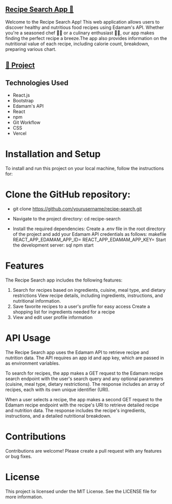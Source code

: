 ## [Recipe Search App 🥗](https://recipe-api-blush.vercel.app)

Welcome to the Recipe Search App! This web application allows users to discover healthy and nutritious food recipes using Edamam's API. Whether you're a seasoned chef 👨‍🍳 or a culinary enthusiast 👩‍🍳, our app makes finding the perfect recipe a breeze.The app also provides information on the nutritional value of each recipe, including calorie count, breakdown, preparing various chart.


## [🔗 Project](https://recipe-api-blush.vercel.app)

## Technologies Used
* React.js
* Bootstrap
* Edamam's API
* React
* npm
* Git Workflow
* CSS
* Vercel



# Installation and Setup
To install and run this project on your local machine, follow the instructions for:

# Clone the GitHub repository:
* git clone https://github.com/yourusername/recipe-search.git

* Navigate to the project directory:
cd recipe-search

* Install the required dependencies:
Create a .env file in the root directory of the project and add your Edamam API credentials as follows:
makefile
REACT_APP_EDAMAM_APP_ID=<your app id>
REACT_APP_EDAMAM_APP_KEY=<your app key>
Start the development server:
sql
npm start

# Features
The Recipe Search app includes the following features:

1. Search for recipes based on ingredients, cuisine, meal type, and dietary restrictions
View recipe details, including ingredients, instructions, and nutritional information.
2. Save favorite recipes to a user's profile for easy access
Create a shopping list for ingredients needed for a recipe
3. View and edit user profile information

# API Usage
The Recipe Search app uses the Edamam API to retrieve recipe and nutrition data. The API requires an app id and app key, which are passed in as environment variables.

To search for recipes, the app makes a GET request to the Edamam recipe search endpoint with the user's search query and any optional parameters (cuisine, meal type, dietary restrictions). The response includes an array of recipes, each with its own unique identifier (URI).

When a user selects a recipe, the app makes a second GET request to the Edamam recipe endpoint with the recipe's URI to retrieve detailed recipe and nutrition data. The response includes the recipe's ingredients, instructions, and a detailed nutritional breakdown.

# Contributions

Contributions are welcome! Please create a pull request with any features or bug fixes.

# License
This project is licensed under the MIT License. See the LICENSE file for more information.
